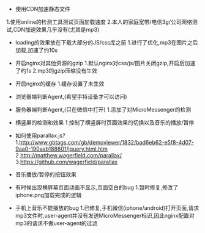  - 使用CDN加速静态文件
  
  1.使用online的检测工具测试页面加载速度
  2.本人的家庭宽带/电信3g/公司网络测试,CDN加速效果几乎没有(尤其是mp3)

 - loading的效果放在下载大部分的JS/css库之前
  1.进行了优化,mp3在图片之后加载,加速了约10s

 - 开启nginx对其他资源的gzip
  1.默认nginx对css/js/图片关闭gzip,开启后加速了约1s
  2.mp3的gzip压缩没有生效

 - 开启nginx的缓存
  1.缓存设置了未生效
 
 - 浏览器端判断Agent,(希望手持设备才可以访问)

 - 服务器端判断Agent,(只在微信中打开)
  1.添加了对MicroMessenger的检测

 - 横竖屏的检测和效果
  1.控制了横竖屏时页面效果的切换以及音乐的播放/暂停

 - 如何使用parallax.js?
  1.http://www.gbtags.com/gb/demoviewer/1832/bad6eb62-e5f8-4d07-9aa0-190aab188601/jquery.html.htm
  2.http://matthew.wagerfield.com/parallax/
  3.https://github.com/wagerfield/parallax

 - 音乐播放/暂停的按钮效果

 - 有时候出现横屏幕页面动画不显示,页面空白的bug
  1.暂时修复,修改了iphone.png加载完成的逻辑

 - 手机上音乐不能播放的bug
  1.已修复,手机微信(iphone/android)打开页面,请求mp3文件时,user-agent并没有发送MicroMessenger标识,因此nginx配置对mp3的请求不做user-agent的过滤
